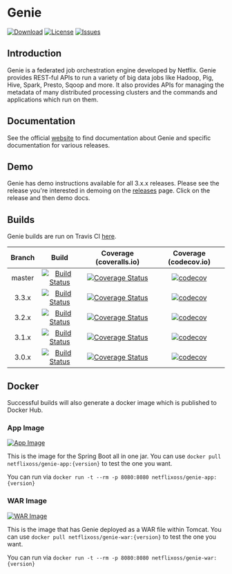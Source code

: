 # Genie

[![Download](https://api.bintray.com/packages/netflixoss/maven/genie/images/download.svg)](https://bintray.com/netflixoss/maven/genie/_latestVersion)
[![License](https://img.shields.io/github/license/Netflix/genie.svg)](http://www.apache.org/licenses/LICENSE-2.0)
[![Issues](https://img.shields.io/github/issues/Netflix/genie.svg)](https://github.com/Netflix/genie/issues)

## Introduction

Genie is a federated job orchestration engine developed by Netflix. Genie provides REST-ful APIs to run a variety of big
data jobs like Hadoop, Pig, Hive, Spark, Presto, Sqoop and more. It also provides APIs for managing the metadata of many 
distributed processing clusters and the commands and applications which run on them.

## Documentation

See the official [website](https://netflix.github.io/genie) to find documentation about Genie and specific 
documentation for various releases.

## Demo

Genie has demo instructions available for all 3.x.x releases. Please see the release you're interested in demoing 
on the [releases](https://netflix.github.io/genie/releases/) page. Click on the release and then demo docs.

## Builds

Genie builds are run on Travis CI [here](https://travis-ci.org/Netflix/genie).

| Branch |                                                     Build                                                     |                                                                 Coverage (coveralls.io)                                                                |                                                        Coverage (codecov.io)                                                       |
|:------:|:-------------------------------------------------------------------------------------------------------------:|:------------------------------------------------------------------------------------------------------------------------------------------------------:|:----------------------------------------------------------------------------------------------------------------------------------:|
| master | [![Build Status](https://travis-ci.org/Netflix/genie.svg?branch=master)](https://travis-ci.org/Netflix/genie) | [![Coverage Status](https://coveralls.io/repos/github/Netflix/genie/badge.svg?branch=master)](https://coveralls.io/github/Netflix/genie?branch=master) | [![codecov](https://codecov.io/gh/Netflix/genie/branch/master/graph/badge.svg)](https://codecov.io/gh/Netflix/genie/branch/master) |
|  3.3.x |  [![Build Status](https://travis-ci.org/Netflix/genie.svg?branch=3.3.x)](https://travis-ci.org/Netflix/genie) |  [![Coverage Status](https://coveralls.io/repos/github/Netflix/genie/badge.svg?branch=3.3.x)](https://coveralls.io/github/Netflix/genie?branch=3.3.x)  |  [![codecov](https://codecov.io/gh/Netflix/genie/branch/3.3.x/graph/badge.svg)](https://codecov.io/gh/Netflix/genie/branch/3.3.x)  |
|  3.2.x |  [![Build Status](https://travis-ci.org/Netflix/genie.svg?branch=3.2.x)](https://travis-ci.org/Netflix/genie) |  [![Coverage Status](https://coveralls.io/repos/github/Netflix/genie/badge.svg?branch=3.2.x)](https://coveralls.io/github/Netflix/genie?branch=3.2.x)  |  [![codecov](https://codecov.io/gh/Netflix/genie/branch/3.2.x/graph/badge.svg)](https://codecov.io/gh/Netflix/genie/branch/3.2.x)  |
|  3.1.x |  [![Build Status](https://travis-ci.org/Netflix/genie.svg?branch=3.1.x)](https://travis-ci.org/Netflix/genie) |  [![Coverage Status](https://coveralls.io/repos/github/Netflix/genie/badge.svg?branch=3.1.x)](https://coveralls.io/github/Netflix/genie?branch=3.1.x)  |  [![codecov](https://codecov.io/gh/Netflix/genie/branch/3.1.x/graph/badge.svg)](https://codecov.io/gh/Netflix/genie/branch/3.1.x)  |
|  3.0.x |  [![Build Status](https://travis-ci.org/Netflix/genie.svg?branch=3.0.x)](https://travis-ci.org/Netflix/genie) |  [![Coverage Status](https://coveralls.io/repos/github/Netflix/genie/badge.svg?branch=3.0.x)](https://coveralls.io/github/Netflix/genie?branch=3.0.x)  |  [![codecov](https://codecov.io/gh/Netflix/genie/branch/3.0.x/graph/badge.svg)](https://codecov.io/gh/Netflix/genie/branch/3.0.x)  |

## Docker

Successful builds will also generate a docker image which is published to Docker Hub. 

### App Image

[![App Image](https://img.shields.io/docker/pulls/netflixoss/genie-app.svg)](https://hub.docker.com/r/netflixoss/genie-app/)

This is the image for the Spring Boot all in one jar. You can use `docker pull netflixoss/genie-app:{version}` to test 
the one you want.
 
You can run via `docker run -t --rm -p 8080:8080 netflixoss/genie-app:{version}`

### WAR Image

[![WAR Image](https://img.shields.io/docker/pulls/netflixoss/genie-war.svg)](https://hub.docker.com/r/netflixoss/genie-war/)

This is the image that has Genie deployed as a WAR file within Tomcat. You can use 
`docker pull netflixoss/genie-war:{version}` to test the one you want.

You can run via `docker run -t --rm -p 8080:8080 netflixoss/genie-war:{version}`
